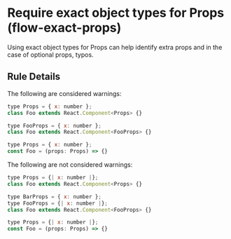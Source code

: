 # Require exact object types for Props (flow-exact-props)

Using exact object types for Props can help identify extra props and in
the case of optional props, typos.

## Rule Details

The following are considered warnings:

```js
type Props = { x: number };
class Foo extends React.Component<Props> {}
```

```js
type FooProps = { x: number };
class Foo extends React.Component<FooProps> {}
```

```js
type Props = { x: number };
const Foo = (props: Props) => {}
```

The following are not considered warnings:

```js
type Props = {| x: number |};
class Foo extends React.Component<Props> {}
```

```js
type BarProps = { x: number };
type FooProps = {| x: number |};
class Foo extends React.Component<FooProps> {}
```

```js
type Props = {| x: number |};
const Foo = (props: Props) => {}
```

